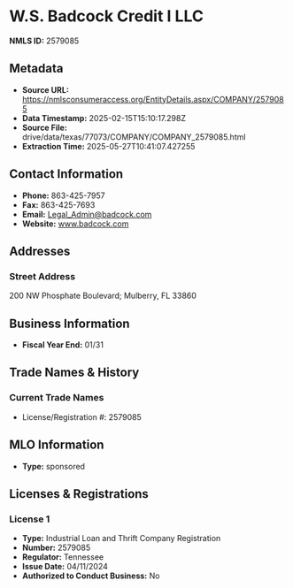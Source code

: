 # W.S. Badcock Credit I LLC

**NMLS ID:** 2579085

## Metadata
- **Source URL:** https://nmlsconsumeraccess.org/EntityDetails.aspx/COMPANY/2579085
- **Data Timestamp:** 2025-02-15T15:10:17.298Z
- **Source File:** drive/data/texas/77073/COMPANY/COMPANY_2579085.html
- **Extraction Time:** 2025-05-27T10:41:07.427255

## Contact Information
- **Phone:** 863-425-7957
- **Fax:** 863-425-7693
- **Email:** Legal_Admin@badcock.com
- **Website:** www.badcock.com

## Addresses
### Street Address
200 NW Phosphate Boulevard; Mulberry, FL 33860

## Business Information
- **Fiscal Year End:** 01/31

## Trade Names & History
### Current Trade Names
- License/Registration #: 2579085

## MLO Information
- **Type:** sponsored

## Licenses & Registrations

### License 1
- **Type:** Industrial Loan and Thrift Company Registration
- **Number:** 2579085
- **Regulator:** Tennessee
- **Issue Date:** 04/11/2024
- **Authorized to Conduct Business:** No
